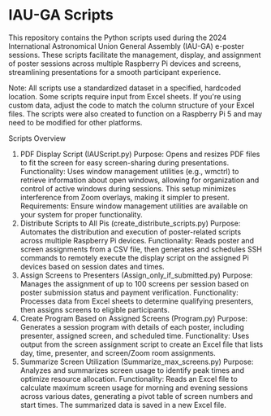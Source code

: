 # IAU-GA Scripts
This repository contains the Python scripts used during the 2024 International Astronomical Union General Assembly (IAU-GA) e-poster sessions. These scripts facilitate the management, display, and assignment of poster sessions across multiple Raspberry Pi devices and screens, streamlining presentations for a smooth participant experience.

Note: All scripts use a standardized dataset in a specified, hardcoded location. Some scripts require input from Excel sheets. If you're using custom data, adjust the code to match the column structure of your Excel files. The scripts were also created to function on a Raspberry Pi 5 and may need to be modified for other platforms. 

Scripts Overview
1. PDF Display Script (IAUScript.py)
Purpose: Opens and resizes PDF files to fit the screen for easy screen-sharing during presentations.
Functionality: Uses window management utilities (e.g., wmctrl) to retrieve information about open windows, allowing for organization and control of active windows during sessions. This setup minimizes interference from Zoom overlays, making it simpler to present.
Requirements: Ensure window management utilities are available on your system for proper functionality.
2. Distribute Scripts to All Pis (create_distribute_scripts.py)
Purpose: Automates the distribution and execution of poster-related scripts across multiple Raspberry Pi devices.
Functionality: Reads poster and screen assignments from a CSV file, then generates and schedules SSH commands to remotely execute the display script on the assigned Pi devices based on session dates and times.
3. Assign Screens to Presenters (Assign_only_if_submitted.py)
Purpose: Manages the assignment of up to 100 screens per session based on poster submission status and payment verification.
Functionality: Processes data from Excel sheets to determine qualifying presenters, then assigns screens to eligible participants.
4. Create Program Based on Assigned Screens (Program.py)
Purpose: Generates a session program with details of each poster, including presenter, assigned screen, and scheduled time.
Functionality: Uses output from the screen assignment script to create an Excel file that lists day, time, presenter, and screen/Zoom room assignments.
5. Summarize Screen Utilization (Summarize_max_screens.py)
Purpose: Analyzes and summarizes screen usage to identify peak times and optimize resource allocation.
Functionality: Reads an Excel file to calculate maximum screen usage for morning and evening sessions across various dates, generating a pivot table of screen numbers and start times. The summarized data is saved in a new Excel file.
